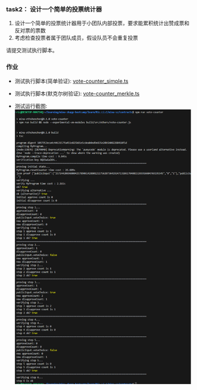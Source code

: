 ### task2： 设计一个简单的投票统计器

1. 设计一个简单的投票统计器用于小团队内部投票，要求能累积统计出赞成票和反对票的票数
2. 考虑检查投票者属于团队成员，假设队员不会重复投票

请提交测试执行脚本。

### 作业

-   测试执行脚本(简单验证): [vote-counter_simple.ts](vote-counter_simple.ts)

-   测试执行脚本(默克尔树验证): [vote-counter_merkle.ts](vote-counter_merkle.ts)

-   测试运行截图: ![Screenshot](task2.png)
